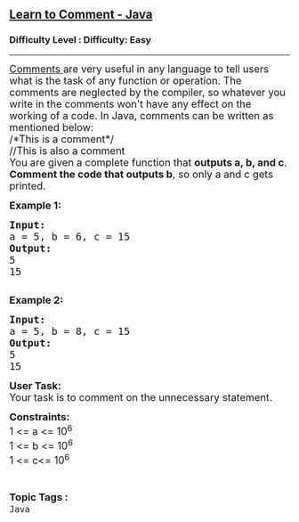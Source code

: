<h2><a href="https://www.geeksforgeeks.org/problems/learn-to-comment-java/1?page=1&status=unsolved&sortBy=accuracy">Learn to Comment - Java</a></h2><h3>Difficulty Level : Difficulty: Easy</h3><hr><div class="problems_problem_content__Xm_eO" style="user-select: auto;"><p style="user-select: auto;"><span style="font-size: 18px; user-select: auto;"><a href="https://www.geeksforgeeks.org/comments-in-java/" style="user-select: auto;">Comments </a>are very useful in any language to tell users what is the task of any function or operation. The comments are neglected by the compiler, so whatever you write in the comments won't have any effect on the working of a code. In Java, comments can be written as mentioned below:<br style="user-select: auto;">/*This is a comment*/<br style="user-select: auto;">//This is also a comment</span><br style="user-select: auto;"><span style="font-size: 18px; user-select: auto;">You are given a complete function that <strong style="user-select: auto;">outputs a, b, and c</strong>. <strong style="user-select: auto;">Comment the code that outputs b</strong>, so only a and c gets printed.</span></p>
<p style="user-select: auto;"><span style="font-size: 18px; user-select: auto;"><strong style="user-select: auto;">Example 1:</strong>&nbsp;</span></p>
<pre style="user-select: auto;"><span style="font-size: 18px; user-select: auto;"><strong style="user-select: auto;">Input:</strong>
</span><span style="font-size: 18px; user-select: auto;">a = 5, b = 6, c = 15</span>
<span style="font-size: 18px; user-select: auto;"><strong style="user-select: auto;">Output:</strong>
5
15</span>

</pre>
<p style="user-select: auto;"><span style="font-size: 18px; user-select: auto;"><strong style="user-select: auto;">Example 2:</strong>&nbsp;</span></p>
<pre style="user-select: auto;"><span style="font-size: 18px; user-select: auto;"><strong style="user-select: auto;">Input:</strong></span>
<span style="font-size: 18px; user-select: auto;">a = 5, b = 8, c = 15</span>
<span style="font-size: 18px; user-select: auto;"><strong style="user-select: auto;">Output:</strong>
5
15</span>
</pre>
<p style="user-select: auto;"><span style="font-size: 18px; user-select: auto;"><strong style="user-select: auto;">User Task: </strong><br style="user-select: auto;">Your task is to comment on the unnecessary statement.</span></p>
<p style="user-select: auto;"><span style="font-size: 18px; user-select: auto;"><strong style="user-select: auto;">Constraints:</strong><br style="user-select: auto;">1 &lt;= a &lt;= 10<sup style="user-select: auto;">6</sup><br style="user-select: auto;">1 &lt;= b &lt;= 10<sup style="user-select: auto;">6</sup><br style="user-select: auto;">1 &lt;= c&lt;= 10<sup style="user-select: auto;">6</sup></span></p></div><br><p><span style=font-size:18px><strong>Topic Tags : </strong><br><code>Java</code>&nbsp;